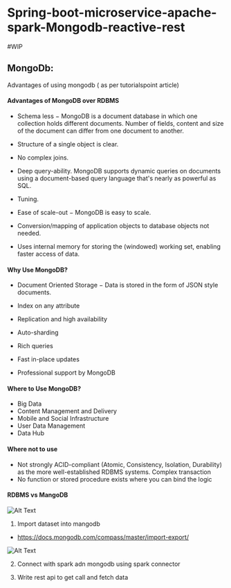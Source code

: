 # Spring-boot-microservice-apache-spark-Mongodb-reactive-rest

#WIP

## MongoDb:

Advantages of using mongodb ( as per tutorialspoint article)

#### Advantages of MongoDB over RDBMS

- Schema less − MongoDB is a document database in which one collection holds different documents. Number of fields, content and size of the document can differ from one document to another.

- Structure of a single object is clear.

- No complex joins.

- Deep query-ability. MongoDB supports dynamic queries on documents using a document-based query language that's nearly as powerful as SQL.

- Tuning.

- Ease of scale-out − MongoDB is easy to scale.

- Conversion/mapping of application objects to database objects not needed.

- Uses internal memory for storing the (windowed) working set, enabling faster access of data.

#### Why Use MongoDB?

- Document Oriented Storage − Data is stored in the form of JSON style documents.

- Index on any attribute

- Replication and high availability

- Auto-sharding

- Rich queries

- Fast in-place updates

- Professional support by MongoDB

#### Where to Use MongoDB?
- Big Data
- Content Management and Delivery
- Mobile and Social Infrastructure
- User Data Management
- Data Hub

#### Where not to use

- Not strongly ACID-compliant (Atomic, Consistency, Isolation, Durability) as the more well-established RDBMS systems.
Complex transaction
- No function or stored procedure exists where you can bind the logic

#### RDBMS vs MangoDB

![Alt Text](https://hackernoon.com/hn-images/1*z4srDtG5sSvBCvLqd5Jj-Q.png)


1) Import dataset into mangodb

- https://docs.mongodb.com/compass/master/import-export/


![Alt Text](https://github.com/vaquarkhan/springboot-microservice-apache-spark/blob/master/image/Mango-dataset.PNG)


2) Connect with spark adn mongodb using spark connector 


3) Write rest api to get call and fetch data 

